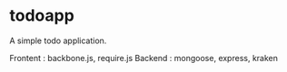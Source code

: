 # todoapp

A simple todo application.

Frontent : backbone.js, require.js
Backend : mongoose, express, kraken

